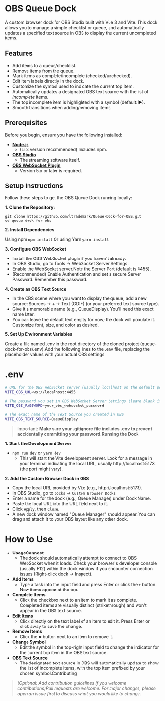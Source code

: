 # OBS Queue Dock

A custom browser dock for OBS Studio built with Vue 3 and Vite. This dock allows you to manage a simple checklist or queue, and automatically updates a specified text source in OBS to display the current uncompleted items.

## Features

* Add items to a queue/checklist.
* Remove items from the queue.
* Mark items as complete/incomplete (checked/unchecked).
* Edit item labels directly in the dock.
* Customize the symbol used to indicate the current top item.
* Automatically updates a designated OBS text source with the list of *incomplete* items.
* The top incomplete item is highlighted with a symbol (default: ▶).
* Smooth transitions when adding/removing items.

## Prerequisites

Before you begin, ensure you have the following installed:

* **[Node.js](https://nodejs.org/)**
  - (LTS version recommended) Includes npm.
* **[OBS Studio](https://obsproject.com/)**
  - The streaming software itself.
* **[OBS WebSocket Plugin](https://github.com/obsproject/obs-websocket/releases)**
  - Version 5.x or later is required.

## Setup Instructions

Follow these steps to get the OBS Queue Dock running locally:

**1. Clone the Repository:**
```
git clone https://github.com/ltrademark/Queue-Dock-for-OBS.git
cd queue-dock-for-obs
```

**2. Install Dependencies**

Using npm
`npm install`
Or using Yarn
`yarn install`

**3. Configure OBS WebSocket**

- Install the OBS WebSocket plugin if you haven't already.
- In OBS Studio, go to Tools -> WebSocket Server Settings.
- Enable the WebSocket server.Note the Server Port (default is 4455).
- (Recommended) Enable Authentication and set a secure Server Password. Remember this password.

**4. Create an OBS Text Source**

- In the OBS scene where you want to display the queue, add a new source: Sources -> + -> Text (GDI+) (or your preferred text source type).
- Give it a memorable name (e.g., QueueDisplay). You'll need this exact name later.
- You can leave the default text empty for now; the dock will populate it. Customize font, size, and color as desired.

**5. Set Up Environment Variables**

Create a file named .env in the root directory of the cloned project (queue-dock-for-obs/.env).Add the following lines to the .env file, replacing the placeholder values with your actual OBS settings

# .env

```bash
# URL for the OBS WebSocket server (usually localhost on the default port)
VITE_OBS_URL=ws://localhost:4455

# The password you set in OBS WebSocket Server Settings (leave blank if authentication is disabled)
VITE_OBS_PASSWORD=your_obs_websocket_password

# The exact name of the Text Source you created in OBS
VITE_OBS_TEXT_SOURCE=QueueDisplay
```

> Important: **Make sure your .gitignore file includes .env to prevent accidentally committing your password.Running the Dock**

**1. Start the Development Server**
  - `npm run dev` or `yarn dev`
    - This will start the Vite development server. Look for a message in your terminal indicating the local URL, usually http://localhost:5173 (the port might vary).

**2. Add the Custom Browser Dock in OBS**
  - Copy the local URL provided by Vite (e.g., http://localhost:5173).
  - In OBS Studio, go to `Docks` -> `Custom Browser Docks`
  - Enter a name for the dock (e.g., Queue Manager) under Dock Name.
  - Paste the local URL into the URL field next to it.
  - Click `Apply`, then `Close`.
  - A new dock window named "Queue Manager" should appear. You can drag and attach it to your OBS layout like any other dock.

# How to Use

- **UsageConnect**
  - The dock should automatically attempt to connect to OBS WebSocket when it loads. Check your browser's developer console (usually F12) within the dock window if you encounter connection issues (Right-click dock -> Inspect).
- **Add Items**
  - Type a task into the input field and press Enter or click the `+` button. New items appear at the top.
- **Complete Items**
  - Click the checkbox next to an item to mark it as complete. Completed items are visually distinct (strikethrough) and won't appear in the OBS text source.
- **Edit Items**
  - Click directly on the text label of an item to edit it. Press Enter or click away to save the change.
- **Remove Items**
  - Click the `❌` button next to an item to remove it.
- **Change Symbol**
  - Edit the symbol in the top-right input field to change the indicator for the current top item in the OBS text source.
- **OBS Text Source**
  - The designated text source in OBS will automatically update to show the list of incomplete items, with the top item prefixed by your chosen symbol.Contributing

> *(Optional: Add contribution guidelines if you welcome contributions)Pull requests are welcome. For major changes, please open an issue first to discuss what you would like to change.*
